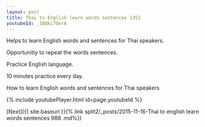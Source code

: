 ```yaml
---
layout: post
title: Thai to English learn words sentences 1352 
youtubeId: _IBQki7OerA
---
```

 
 
Helps to learn English words and sentences for Thai speakers.

Opportunitiy to repeat the words sentences. 

Practice English language. 
 
10 minutes practice every day. 
 
How to learn English words and sentences for Thai speakers 
 
{% include youtubePlayer.html id=page.youtubeId %}
 
 
[Next]({{ site.baseurl }}{% link  split2/_posts/2015-11-16-Thai to english learn words sentences 988 .md%})
 
